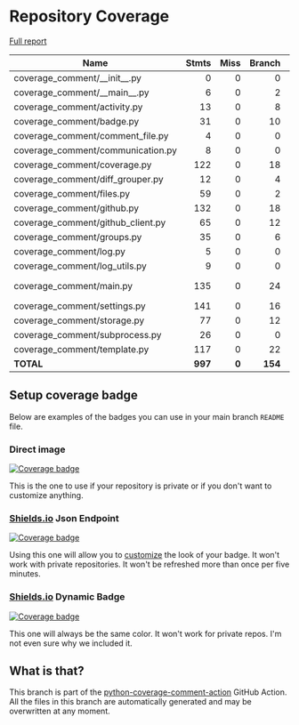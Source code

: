 # Repository Coverage

[Full report](https://htmlpreview.github.io/?https://github.com/py-cov-action/python-coverage-comment-action/blob/python-coverage-comment-action-data/htmlcov/index.html)

| Name                                |    Stmts |     Miss |   Branch |   BrPart |   Cover |   Missing |
|------------------------------------ | -------: | -------: | -------: | -------: | ------: | --------: |
| coverage\_comment/\_\_init\_\_.py   |        0 |        0 |        0 |        0 |    100% |           |
| coverage\_comment/\_\_main\_\_.py   |        6 |        0 |        2 |        0 |    100% |           |
| coverage\_comment/activity.py       |       13 |        0 |        8 |        0 |    100% |           |
| coverage\_comment/badge.py          |       31 |        0 |       10 |        0 |    100% |           |
| coverage\_comment/comment\_file.py  |        4 |        0 |        0 |        0 |    100% |           |
| coverage\_comment/communication.py  |        8 |        0 |        0 |        0 |    100% |           |
| coverage\_comment/coverage.py       |      122 |        0 |       18 |        0 |    100% |           |
| coverage\_comment/diff\_grouper.py  |       12 |        0 |        4 |        0 |    100% |           |
| coverage\_comment/files.py          |       59 |        0 |        2 |        0 |    100% |           |
| coverage\_comment/github.py         |      132 |        0 |       18 |        0 |    100% |           |
| coverage\_comment/github\_client.py |       65 |        0 |       12 |        0 |    100% |           |
| coverage\_comment/groups.py         |       35 |        0 |        6 |        0 |    100% |           |
| coverage\_comment/log.py            |        5 |        0 |        0 |        0 |    100% |           |
| coverage\_comment/log\_utils.py     |        9 |        0 |        0 |        0 |    100% |           |
| coverage\_comment/main.py           |      135 |        0 |       24 |        1 |     99% |  145->151 |
| coverage\_comment/settings.py       |      141 |        0 |       16 |        0 |    100% |           |
| coverage\_comment/storage.py        |       77 |        0 |       12 |        0 |    100% |           |
| coverage\_comment/subprocess.py     |       26 |        0 |        0 |        0 |    100% |           |
| coverage\_comment/template.py       |      117 |        0 |       22 |        0 |    100% |           |
|                           **TOTAL** |  **997** |    **0** |  **154** |    **1** | **99%** |           |


## Setup coverage badge

Below are examples of the badges you can use in your main branch `README` file.

### Direct image

[![Coverage badge](https://raw.githubusercontent.com/py-cov-action/python-coverage-comment-action/python-coverage-comment-action-data/badge.svg)](https://htmlpreview.github.io/?https://github.com/py-cov-action/python-coverage-comment-action/blob/python-coverage-comment-action-data/htmlcov/index.html)

This is the one to use if your repository is private or if you don't want to customize anything.

### [Shields.io](https://shields.io) Json Endpoint

[![Coverage badge](https://img.shields.io/endpoint?url=https://raw.githubusercontent.com/py-cov-action/python-coverage-comment-action/python-coverage-comment-action-data/endpoint.json)](https://htmlpreview.github.io/?https://github.com/py-cov-action/python-coverage-comment-action/blob/python-coverage-comment-action-data/htmlcov/index.html)

Using this one will allow you to [customize](https://shields.io/endpoint) the look of your badge.
It won't work with private repositories. It won't be refreshed more than once per five minutes.

### [Shields.io](https://shields.io) Dynamic Badge

[![Coverage badge](https://img.shields.io/badge/dynamic/json?color=brightgreen&label=coverage&query=%24.message&url=https%3A%2F%2Fraw.githubusercontent.com%2Fpy-cov-action%2Fpython-coverage-comment-action%2Fpython-coverage-comment-action-data%2Fendpoint.json)](https://htmlpreview.github.io/?https://github.com/py-cov-action/python-coverage-comment-action/blob/python-coverage-comment-action-data/htmlcov/index.html)

This one will always be the same color. It won't work for private repos. I'm not even sure why we included it.

## What is that?

This branch is part of the
[python-coverage-comment-action](https://github.com/marketplace/actions/python-coverage-comment)
GitHub Action. All the files in this branch are automatically generated and may be
overwritten at any moment.
